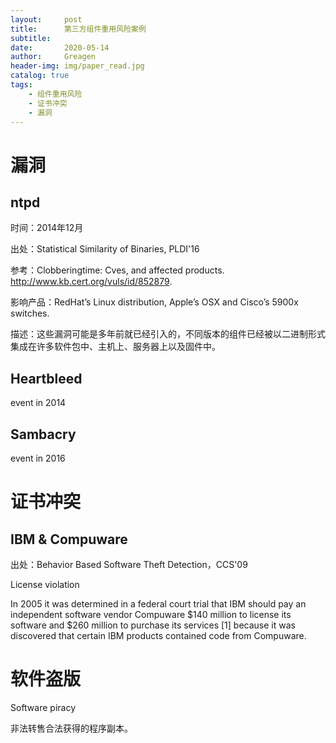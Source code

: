 ```yaml
---
layout:     post
title:      第三方组件重用风险案例
subtitle:   
date:       2020-05-14
author:     Greagen
header-img: img/paper_read.jpg
catalog: true
tags:
    - 组件重用风险
    - 证书冲突
    - 漏洞
---
```




# 漏洞

## ntpd

时间：2014年12月

出处：Statistical Similarity of Binaries, PLDI'16

参考：Clobberingtime: Cves, and affected products. http://www.kb.cert.org/vuls/id/852879.

影响产品：RedHat’s Linux distribution, Apple’s OSX and Cisco’s 5900x switches.

描述：这些漏洞可能是多年前就已经引入的，不同版本的组件已经被以二进制形式集成在许多软件包中、主机上、服务器上以及固件中。





## Heartbleed

event in 2014



## Sambacry

event in 2016





# 证书冲突

## IBM & Compuware

出处：Behavior Based Software Theft Detection，CCS'09

License violation

In 2005 it was determined in a federal court trial that IBM should pay an independent software vendor Compuware $140 million to license its software and $260 million to purchase its services [1] because it was discovered that certain IBM products contained code from Compuware.





# 软件盗版

Software piracy

非法转售合法获得的程序副本。



